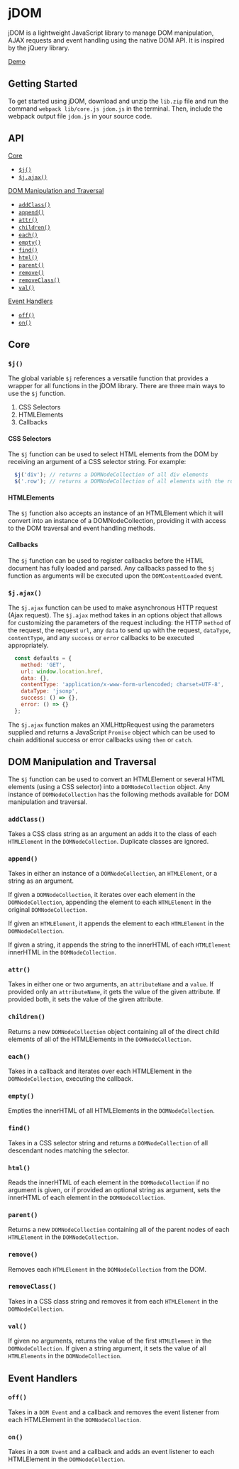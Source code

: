 # jDOM

jDOM is a lightweight JavaScript library to manage DOM manipulation, AJAX requests and event handling using the native DOM API. It is inspired by the jQuery library.

[Demo](#)

## Getting Started

To get started using jDOM, download and unzip the `lib.zip` file and run the command `webpack lib/core.js jdom.js` in the terminal. Then, include the webpack output file `jdom.js` in your source code.

## API

[Core](#core)  

- [`$j()`](#j)  
- [`$j.ajax()`](#jajax)

[DOM Manipulation and Traversal](#dom-manipulation-and-traversal)

- [`addClass()`](#addclass)
- [`append()`](#append)
- [`attr()`](#attr)
- [`children()`](#children)
- [`each()`](#each)
- [`empty()`](#empty)
- [`find()`](#find)
- [`html()`](#html)
- [`parent()`](#parent)
- [`remove()`](#remove)
- [`removeClass()`](#removeclass)
- [`val()`](#val)

[Event Handlers](#event-handlers)

- [`off()`](#off)
- [`on()`](#on)

## Core

### `$j()`

The global variable `$j` references a versatile function that provides a wrapper for all functions in the jDOM library. There are three main ways to use the `$j` function.

1. CSS Selectors
2. HTMLElements
3. Callbacks

#### CSS Selectors

The `$j` function can be used to select HTML elements from the DOM by receiving an argument of a CSS selector string. For example:

```javascript
  $j('div'); // returns a DOMNodeCollection of all div elements
  $('.row'); // returns a DOMNodeCollection of all elements with the row class
```

#### HTMLElements

The `$j` function also accepts an instance of an HTMLElement which it will convert into an instance of a DOMNodeCollection, providing it with access to the DOM traversal and event handling methods.


#### Callbacks

The `$j` function can be used to register callbacks before the HTML document has fully loaded and parsed. Any callbacks passed to the `$j` function as arguments will be executed upon the `DOMContentLoaded` event.

### `$j.ajax()`

The `$j.ajax` function can be used to make asynchronous HTTP request (Ajax request). The `$j.ajax` method takes in an options object that allows for customizing the parameters of the request including: the HTTP `method` of the request, the request `url`, any `data` to send up with the request, `dataType`, `contentType`, and any `success` or `error` callbacks to be executed appropriately.

```javascript
  const defaults = {
    method: 'GET',
    url: window.location.href,
    data: {},
    contentType: 'application/x-www-form-urlencoded; charset=UTF-8',
    dataType: 'jsonp',
    success: () => {},
    error: () => {}
  };
```
The `$j.ajax` function makes an XMLHttpRequest using the parameters supplied and returns a JavaScript `Promise` object which can be used to chain additional success or error callbacks using `then` or `catch`.

## DOM Manipulation and Traversal

The `$j` function can be used to convert an HTMLElement or several HTML elements (using a CSS selector) into a `DOMNodeCollection` object. Any instance of `DOMNodeCollection` has the following methods available for DOM manipulation and traversal.

### `addClass()`

Takes a CSS class string as an argument an adds it to the class of each `HTMLElement` in the `DOMNodeCollection`. Duplicate classes are ignored.

### `append()`

Takes in either an instance of a `DOMNodeCollection`, an `HTMLElement`, or a string as an argument.

If given a `DOMNodeCollection`, it iterates over each element in the `DOMNodeCollection`, appending the element to each `HTMLElement` in the original `DOMNodeCollection`.

If given an `HTMLElement`, it appends the element to each `HTMLElement` in the `DOMNodeCollection`.

If given a string, it appends the string to the innerHTML of each `HTMLElement` innerHTML in the `DOMNodeCollection`.

### `attr()`

Takes in either one or two arguments, an `attributeName` and a `value`. If provided only an `attributeName`, it gets the value of the given attribute. If provided both, it sets the value of the given attribute.

### `children()`

Returns a new `DOMNodeCollection` object containing all of the direct child elements of all of the HTMLElements in the `DOMNodeCollection`.

### `each()`

Takes in a callback and iterates over each HTMLElement in the `DOMNodeCollection`, executing the callback.

### `empty()`

Empties the innerHTML of all HTMLElements in the `DOMNodeCollection`.

### `find()`

Takes in a CSS selector string and returns a `DOMNodeCollection` of all descendant nodes matching the selector.

### `html()`

Reads the innerHTML of each element in the `DOMNodeCollection` if no argument is given, or if provided an optional string as argument, sets the innerHTML of each element in the `DOMNodeCollection`.

### `parent()`

Returns a new `DOMNodeCollection` containing all of the parent nodes of each `HTMLElement` in the `DOMNodeCollection`.

### `remove()`

Removes each `HTMLElement` in the `DOMNodeCollection` from the DOM.

### `removeClass()`

Takes in a CSS class string and removes it from each `HTMLElement` in the `DOMNodeCollection`.

### `val()`

If given no arguments, returns the value of the first `HTMLElement` in the `DOMNodeCollection`. If given a string argument, it sets the value of all `HTMLElements` in the `DOMNodeCollection`.

## Event Handlers

### `off()`

Takes in a `DOM Event` and a callback and removes the event listener from each HTMLElement in the `DOMNodeCollection`.

### `on()`

Takes in a `DOM Event` and a callback and adds an event listener to each HTMLElement in the `DOMNodeCollection`.
